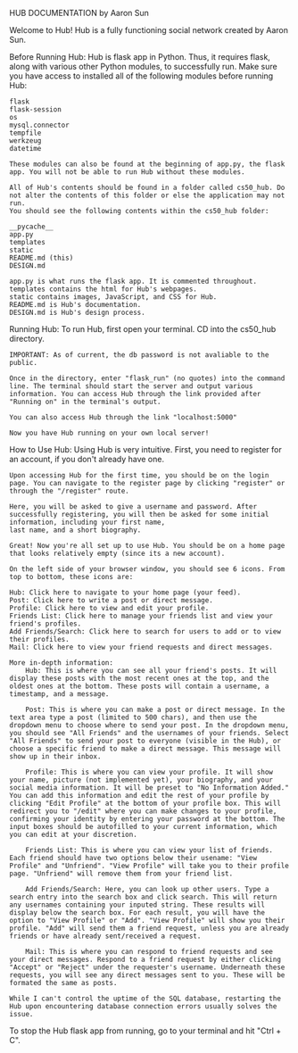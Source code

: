 HUB DOCUMENTATION by Aaron Sun

Welcome to Hub! Hub is a fully functioning social network created by Aaron Sun. 

Before Running Hub:
	Hub is flask app in Python. Thus, it requires flask, along with various other Python modules, to successfully run. 
	Make sure you have access to installed all of the following modules before running Hub:

	flask
	flask-session
	os
	mysql.connector
	tempfile
	werkzeug
	datetime

	These modules can also be found at the beginning of app.py, the flask app. You will not be able to run Hub without these modules.

	All of Hub's contents should be found in a folder called cs50_hub. Do not alter the contents of this folder or else the application may not run.
	You should see the following contents within the cs50_hub folder:

	__pycache__
	app.py
	templates
	static
	README.md (this)
	DESIGN.md

	app.py is what runs the flask app. It is commented throughout.
	templates contains the html for Hub's webpages.
	static contains images, JavaScript, and CSS for Hub.
	README.md is Hub's documentation.
	DESIGN.md is Hub's design process. 

Running Hub:
	To run Hub, first open your terminal. CD into the cs50_hub directory. 
	
	IMPORTANT: As of current, the db password is not avaliable to the public.

	Once in the directory, enter "flask_run" (no quotes) into the command line. The terminal should start the server and output various information. You can access Hub through the link provided after "Running on" in the terminal's output.

	You can also access Hub through the link "localhost:5000"

	Now you have Hub running on your own local server! 

How to Use Hub:
	Using Hub is very intuitive. First, you need to register for an account, if you don't already have one. 

	Upon accessing Hub for the first time, you should be on the login page. You can navigate to the register page by clicking "register" or through the "/register" route.

	Here, you will be asked to give a username and password. After successfully registering, you will then be asked for some initial information, including your first name,
	last name, and a short biography. 

	Great! Now you're all set up to use Hub. You should be on a home page that looks relatively empty (since its a new account).

	On the left side of your browser window, you should see 6 icons. From top to bottom, these icons are:

	Hub: Click here to navigate to your home page (your feed).
	Post: Click here to write a post or direct message.
	Profile: Click here to view and edit your profile.
	Friends List: Click here to manage your friends list and view your friend's profiles.
	Add Friends/Search: Click here to search for users to add or to view their profiles.
	Mail: Click here to view your friend requests and direct messages.

	More in-depth information:
		Hub: This is where you can see all your friend's posts. It will display these posts with the most recent ones at the top, and the oldest ones at the bottom. These posts will contain a username, a timestamp, and a message.

		Post: This is where you can make a post or direct message. In the text area type a post (limited to 500 chars), and then use the dropdown menu to choose where to send your post. In the dropdown menu, you should see "All Friends" and the usernames of your friends. Select "All Friends" to send your post to everyone (visible in the Hub), or choose a specific friend to make a direct message. This message will show up in their inbox.

		Profile: This is where you can view your profile. It will show your name, picture (not implemented yet), your biography, and your social media information. It will be preset to "No Information Added." You can add this information and edit the rest of your profile by clicking "Edit Profile" at the bottom of your profile box. This will redirect you to "/edit" where you can make changes to your profile, confirming your identity by entering your password at the bottom. The input boxes should be autofilled to your current information, which you can edit at your discretion. 

		Friends List: This is where you can view your list of friends. Each friend should have two options below their usename: "View Profile" and "Unfriend". "View Profile" will take you to their profile page. "Unfriend" will remove them from your friend list.

		Add Friends/Search: Here, you can look up other users. Type a search entry into the search box and click search. This will return any usernames containing your inputed string. These results will display below the search box. For each result, you will have the option to "View Profile" or "Add". "View Profile" will show you their profile. "Add" will send them a friend request, unless you are already friends or have already sent/received a request.

		Mail: This is where you can respond to friend requests and see your direct messages. Respond to a friend request by either clicking "Accept" or "Reject" under the requester's username. Underneath these requests, you will see any direct messages sent to you. These will be formated the same as posts.

	While I can't control the uptime of the SQL database, restarting the Hub upon encountering database connection errors usually solves the issue.

To stop the Hub flask app from running, go to your terminal and hit "Ctrl + C".






